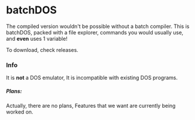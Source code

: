 # batchDOS
The compiled version wouldn't be possible without a batch compiler.
This is batchDOS, packed with a file explorer, commands you would usually use, and **even** uses 1 variable!

To download, check releases.

### Info
It is **not** a DOS emulator, It is incompatible with existing DOS programs.

##### Plans:
Actually, there are no plans, Features that we want are currently being worked on.
